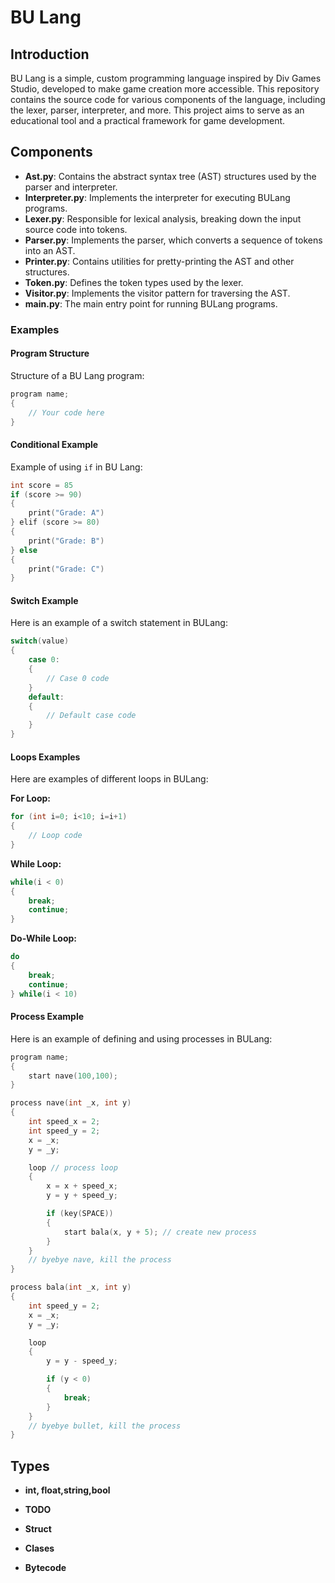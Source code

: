 
# BU Lang

## Introduction

BU Lang is a simple, custom programming language inspired by Div Games Studio, developed to make game creation more accessible. This repository contains the source code for various components of the language, including the lexer, parser, interpreter, and more. This project aims to serve as an educational tool and a practical framework for game development.

## Components

- **Ast.py**: Contains the abstract syntax tree (AST) structures used by the parser and interpreter.
- **Interpreter.py**: Implements the interpreter for executing BULang programs.
- **Lexer.py**: Responsible for lexical analysis, breaking down the input source code into tokens.
- **Parser.py**: Implements the parser, which converts a sequence of tokens into an AST.
- **Printer.py**: Contains utilities for pretty-printing the AST and other structures.
- **Token.py**: Defines the token types used by the lexer.
- **Visitor.py**: Implements the visitor pattern for traversing the AST.
- **main.py**: The main entry point for running BULang programs.


### Examples

#### Program Structure

Structure of a BU Lang program:

```c
program name;
{
    // Your code here
}
```

#### Conditional Example

Example of using `if` in BU Lang:

```c
int score = 85
if (score >= 90) 
{
    print("Grade: A")
} elif (score >= 80) 
{
    print("Grade: B")
} else 
{
    print("Grade: C")
}
```

#### Switch Example

Here is an example of a switch statement in BULang:

```c
switch(value)
{
    case 0:
    {
        // Case 0 code
    }
    default:
    {
        // Default case code
    }
}
```

#### Loops Examples

Here are examples of different loops in BULang:

**For Loop:**

```c
for (int i=0; i<10; i=i+1)
{
    // Loop code
}
```

**While Loop:**

```c
while(i < 0)
{
    break;
    continue;
}
```

**Do-While Loop:**

```c
do
{
    break;
    continue;
} while(i < 10)
```

#### Process Example

Here is an example of defining and using processes in BULang:

```c
program name;
{
    start nave(100,100);
}

process nave(int _x, int y)
{
    int speed_x = 2;
    int speed_y = 2;
    x = _x;
    y = _y;

    loop // process loop
    {
        x = x + speed_x;
        y = y + speed_y;

        if (key(SPACE))
        {
            start bala(x, y + 5); // create new process
        }
    }
    // byebye nave, kill the process
}

process bala(int _x, int y)
{
    int speed_y = 2;
    x = _x;
    y = _y;

    loop
    {
        y = y - speed_y;

        if (y < 0)
        {
            break;
        }
    }
    // byebye bullet, kill the process
}
```

## Types 

- **int, float,string,bool**

- **TODO**
- **Struct**
- **Clases**
- **Bytecode**

